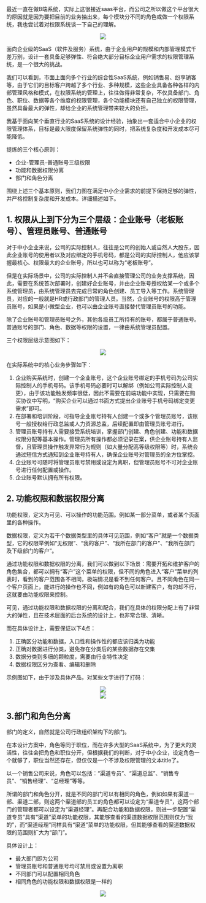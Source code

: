 最近一直在做B端系统，实际上这很接近saas平台，而公司之所以做这个平台很大的原因就是因为要把目前的业务抽出来，每个模块分不同的角色或做一个权限系统，我也尝试着对权限系统谈一下自己的理解。

<div align="center">
     <center><img id="myImage1" align="center" src="https://github.com/gytdove/langxdBlog/blob/master/Picture/2018/0823%20SAAS.jpg?raw=true"/></center>
</div>

面向企业级的SaaS（软件及服务）系统，由于企业用户的规模和内部管理模式千差万别，设计一套具备足够弹性、符合绝大部分目标企业用户需求的权限管理系统，是一个很大的挑战。

我们可以看到，市面上面向多个行业的综合性SaaS系统，例如销售易、纷享销客等，由于它们的目标客户跨越了多个行业、多种规模，这些企业具备各种各样的内部管理风格和模式，在权限系统的管理上，往往做得非常复杂，不仅具备部门、角色、职位、数据等各个维度的权限管理，各个功能模块还有自己独立的权限管理，虽然具备最大的弹性，却给企业的系统管理带来较大的负担。

我基于面向某个垂直行业的SaaS系统的设计经验，抽象出一套适合中小企业的权限管理体系，目标是最大限度保留系统弹性的同时，把系统复杂度和开发成本尽可能降低。

提炼的三个核心原则：
- 企业-管理员-普通账号三级权限
- 功能和数据权限分离
- 部门和角色分离

围绕上述三个基本原则，我们力图在满足中小企业需求的前提下保持足够的弹性，并严格控制复杂度和开发成本。详细描述如下。

## 1. 权限从上到下分为三个层级：企业账号（老板账号）、管理员账号、普通账号

对于中小企业来说，公司的实际控制人，往往是公司的创始人或自然人大股东，因此企业账号的使用者以及对应绑定的手机号码，都是公司的实际控制人，他应该掌握最核心、权限最大的企业账号，所以也可以称为“老板账号”。

但是在实际场景中，公司的实际控制人并不会直接管理公司的业务支撑系统，因此，需要在系统首次部署时，创建好企业账号，并由企业账号授权给某一个或多个系统管理员，由系统管理员去完成日常的角色创建、员工导入等工作。系统管理员，对应的一般就是HR或行政部门的管理人员。当然，企业账号的权限高于管理员账号，如果是小微型企业，也可以由企业账号直接替代管理员账号的功能。

除了企业账号和管理员账号之外，其他各级员工所持有的账号，都属于普通账号。普通账号的部门、角色、数据等权限的设置，一律由系统管理员配置。

三个权限层级示意图如下：

<div align="center">
     <center><img id="myImage1" align="center" src="https://github.com/gytdove/langxdBlog/blob/master/Picture/2018/0823%20quanxian.png?raw=true"/></center>
</div>

在实际系统中的核心业务步骤如下：
1. 企业购买系统时，创建一个企业账号，这个企业账号绑定的手机号码为公司实际控制人的手机号码。该手机号码必要时可以解绑（例如公司实际控制人变更），由于该功能触发频率很低，因此不需要在前端功能中实现，只需要在购买协议中写明，“购买企业可以通过书面方式提出企业账号手机号码绑定变更需求”即可。
2. 在部署和培训阶段，可指导企业账号持有人创建一个或多个管理员账号，该账号一般授权给行政总监或人力资源总监，后续配置即由管理员账号进行。
3. 管理员账号持有人需要接受系统培训，掌握部门创建、角色创建、功能和数据权限分配等基本操作。管理员所有操作都必须记录在案，供企业账号持有人监督，且管理员操作触发异常行为规则（如大量分配高等级权限等）时，系统会通过短信方式通知到企业账号持有人，确保企业账号对管理员的全方位掌控。
4. 企业账号可随时将管理员账号禁用或设定为离职，但管理员账号不可对企业账号进行任何配置或操作。
5. 企业账号默认拥有所有权限。

## 2. 功能权限和数据权限分离
功能权限，定义为可见、可以操作的功能范围。例如某一部分菜单，或者某个页面里的各种操作。

数据权限，定义为若干个数据类型里的具体可见范围，例如“客户”就是一个数据类型，它的权限举例如“无权限”、“我的客户”、“我所在部门的客户”、“我所在部门及下级部门的客户”。

通过功能权限和数据权限的分离，我们可以做到以下场景：需要开拓和维护客户的角色集合，都可以拥有“客户”这个菜单的权限，但不同的角色进入“客户”菜单的列表时，看到的客户范围各不相同，极端情况是看不到任何客户。且不同角色在同一个客户页面上，能进行的操作也不同，例如有的角色可以新建客户，有的却不行，这就要由功能权限来控制。

可见，通过功能权限和数据权限的分离和配合，我们在具体的权限分配上有了非常大的弹性，且在技术层面的后台系统的设计上，也非常合理、清晰。

而在具体设计上，需要保证以下4点：
1. 正确区分功能和数据，入口性和操作性的都应该归类为功能
2. 正确对数据进行分类，避免存在分类后的某些数据存在交集
3. 数据分类到多细的颗粒度，需要由行业特性决定
4. 数据权限区分为查看、编辑和删除

示例图如下，由于涉及具体产品，对某些文字进行了打码：
<div align="center">
     <center><img id="myImage1" align="center" src="https://github.com/gytdove/langxdBlog/blob/master/Picture/2018/0824%20SaaS1.png?raw=true"/></center>
</div>
<div align="center">
     <center><img id="myImage1" align="center" src="https://github.com/gytdove/langxdBlog/blob/master/Picture/2018/0824%20SaaS2.png?raw=true"/></center>
</div>

## 3.部门和角色分离
部门的定义，自然就是公司行政组织架构下的部门。

在本设计方案中，角色等同于职位，而在许多大型的SaaS系统中，为了更大的灵活性，往往会把角色和职位分开，但根据我们的判断，对于中小企业，设定角色一个就够了，职位当然还存在，但仅仅是一个不涉及权限管理的文本title了。

以一个销售公司来说，角色可以包括：“渠道专员”、“渠道总监”、“销售专员”、“销售经理”、“总经理”等等。

所谓的部门和角色分开，就是不同的部门可以有相同的角色，例如如果有渠道一部、渠道二部，则这两个渠道部的员工的角色都可以设定为“渠道专员”，这两个部门的管理者都可以设定为“渠道经理”。再配合功能和数据权限，则进一步配置“渠道专员”具有“渠道”菜单的功能权限，其能够查看的渠道数据权限范围则仅为“我的”，而“渠道经理”同样具有“渠道”菜单的功能权限，但其能够查看的渠道数据权限的范围则扩大为“部门”。

具体设计上：
- 最大部门即为公司
- 管理员账号和普通账号均可禁用或设置为离职
- 不同部门可以配置相同角色
- 相同角色的功能权限和数据权限是一样的

<div align="center">
     <center><img id="myImage1" align="center" src="https://github.com/gytdove/langxdBlog/blob/master/Picture/2018/0824%20SaaS3.png?raw=true"/></center>
</div>








